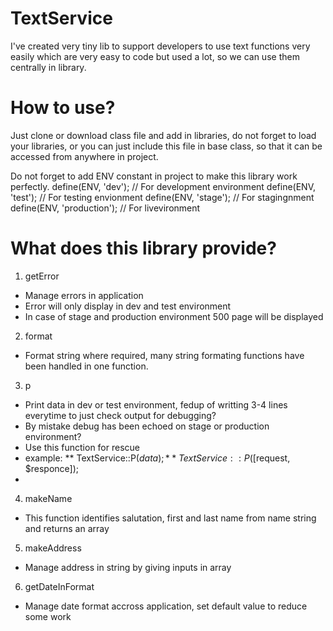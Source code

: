 # TextService
I've created very tiny lib to support developers to use text functions very easily which are very easy to code but used a lot, so we can use them centrally in library.

# How to use?
Just clone or download class file and add in libraries, do not forget to load your libraries, or you can just include this file in base class, so that it can be accessed from anywhere in project.

Do not forget to add ENV constant in project to make this library work perfectly.
define(ENV, 'dev');             // For development environment
define(ENV, 'test');            // For testing envionment
define(ENV, 'stage');           // For stagingnment
define(ENV, 'production');      // For livevironment

# What does this library provide?
1. getError
  * Manage errors in application
  * Error will only display in dev and test environment
  * In case of stage and production environment 500 page will be displayed

2. format
  * Format string where required, many string formating functions have been handled in one function.
  
3. p
  * Print data in dev or test environment, fedup of writting 3-4 lines everytime to just check output for debugging?
  * By mistake debug has been echoed on stage or production environment?
  * Use this function for rescue 
  * example: 
  ** TextService::P($data);
  ** TextService::P([$request, $responce]);
  *

4. makeName
  * This function identifies salutation, first and last name from name string and returns an array 
  
5. makeAddress
  *  Manage address in string by giving inputs in array
  
6. getDateInFormat
  * Manage date format accross application, set default value to reduce some work
